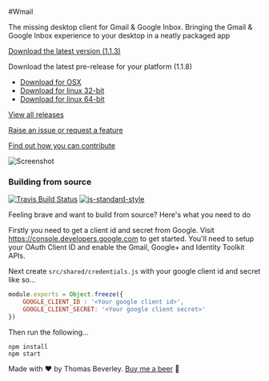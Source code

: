 #Wmail

The missing desktop client for Gmail & Google Inbox. Bringing the Gmail & Google Inbox experience to your desktop in a neatly packaged app

[Download the latest version (1.1.3)](https://github.com/Thomas101/wmail/releases/download/v1.1.3/WMail_1_1_3.zip)

Download the latest pre-release for your platform (1.1.8) 

* [Download for OSX](https://github.com/Thomas101/wmail/releases/download/v1.1.8/WMail_1_1_8_osx_prerelease.zip)
* [Download for linux 32-bit](https://github.com/Thomas101/wmail/releases/download/v1.1.8/WMail_1_1_8_linux32_prerelease.zip)
* [Download for linux 64-bit](https://github.com/Thomas101/wmail/releases/download/v1.1.8/WMail_1_1_8_linux64_prerelease.zip.zip)

[View all releases](https://github.com/Thomas101/wmail/releases)

[Raise an issue or request a feature](https://github.com/Thomas101/wmail/issues)

[Find out how you can contribute](https://github.com/Thomas101/wmail/wiki/Contributing)

![Screenshot](https://raw.githubusercontent.com/Thomas101/wmail/master/github_images/screenshot1.png "Screenshot")


### Building from source

[![Travis Build Status](https://img.shields.io/travis/Thomas101/wmail.svg)](http://travis-ci.org/Thomas101/wmail)
[![js-standard-style](https://img.shields.io/badge/code%20style-standard-brightgreen.svg)](http://standardjs.com/)

Feeling brave and want to build from source? Here's what you need to do

Firstly you need to get a client id and secret from Google. Visit https://console.developers.google.com to get started. You'll need to setup your OAuth Client ID and enable the Gmail, Google+ and Identity Toolkit APIs.

Next create `src/shared/credentials.js` with your google client id and secret like so...

```js
module.exports = Object.freeze({
	GOOGLE_CLIENT_ID : '<Your google client id>',
	GOOGLE_CLIENT_SECRET: '<Your google client secret>'
})
```

Then run the following...

```
npm install
npm start
```



Made with ♥ by Thomas Beverley. [Buy me a beer](https://www.paypal.me/ThomasBeverley) &#127866;
